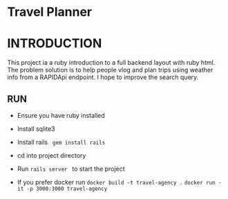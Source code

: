 # Travel Planner 
# INTRODUCTION

This project ia a ruby introduction to a full backend layout with ruby html. The problem solution is to help people vlog and plan trips using weather info from a RAPIDApi endpoint. I hope to improve the search query.


## RUN 
- Ensure you have ruby installed
- Install sqlite3

- Install rails ``` gem install rails```

- cd into project directory

- Run  ``` rails server  ``` to start the project

- If you prefer docker run 
    ``` docker build -t travel-agency . ```
    ``` docker run -it -p 3000:3000 travel-agency  ```
